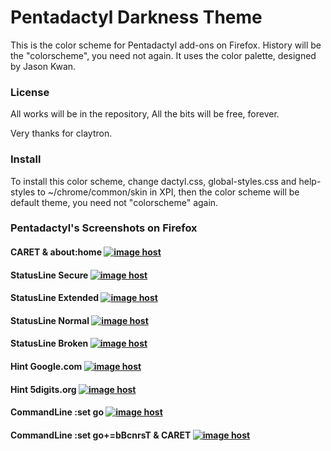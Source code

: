 # Pentadactyl Darkness Theme

This is the color scheme for Pentadactyl add-ons on Firefox. History will be the "colorscheme", you need not again. It uses the color palette, designed by Jason Kwan.

### License

All works will be in the repository, All the bits will be free, forever.

Very thanks for claytron.

### Install

To install this color scheme, change dactyl.css, global-styles.css and help-styles to ~/chrome/common/skin in XPI, then the color scheme will be default theme, you need not "colorscheme" again.

### Pentadactyl's Screenshots on Firefox




#### CARET & about:home  <a href="http://imgbox.com/QJ98T8rc" target="_blank"><img src="http://i.imgbox.com/QJ98T8rc.png" alt="image host"/></a>




#### StatusLine Secure  <a href="http://imgbox.com/OPelyrRU" target="_blank"><img src="http://i.imgbox.com/OPelyrRU.png" alt="image host"/></a>




#### StatusLine Extended  <a href="http://imgbox.com/6skk2Jov" target="_blank"><img src="http://i.imgbox.com/6skk2Jov.png" alt="image host"/></a>




#### StatusLine Normal  <a href="http://imgbox.com/nrRAoA0I" target="_blank"><img src="http://i.imgbox.com/nrRAoA0I.png" alt="image host"/></a>




#### StatusLine Broken  <a href="http://imgbox.com/vAwpW6kA" target="_blank"><img src="http://i.imgbox.com/vAwpW6kA.png" alt="image host"/></a>




#### Hint Google.com  <a href="http://imgbox.com/zAH8PlKn" target="_blank"><img src="http://i.imgbox.com/zAH8PlKn.png" alt="image host"/></a>




#### Hint 5digits.org  <a href="http://imgbox.com/muDX7ASF" target="_blank"><img src="http://i.imgbox.com/muDX7ASF.png" alt="image host"/></a>




#### CommandLine :set go  <a href="http://imgbox.com/Lekgpw9y" target="_blank"><img src="http://i.imgbox.com/Lekgpw9y.png" alt="image host"/></a> 




#### CommandLine :set go+=bBcnrsT & CARET  <a href="http://imgbox.com/foyWPXWG" target="_blank"><img src="http://i.imgbox.com/foyWPXWG.png" alt="image host"/></a>











